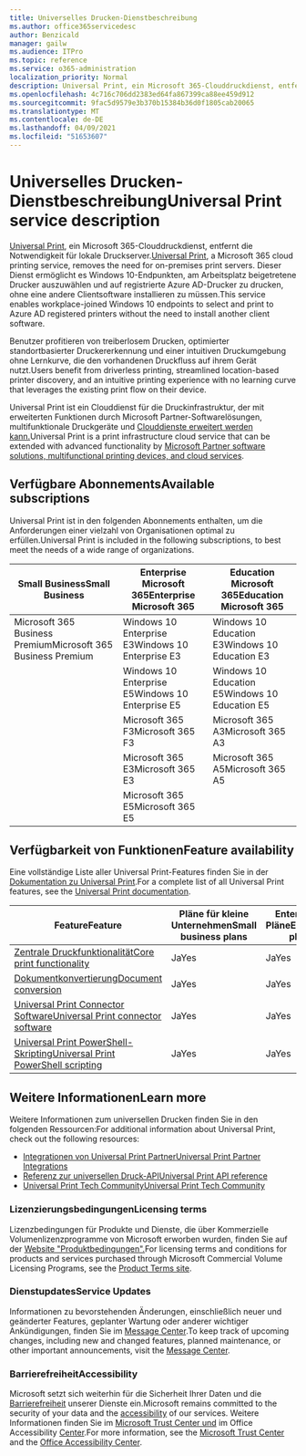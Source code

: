 ```yaml
---
title: Universelles Drucken-Dienstbeschreibung
ms.author: office365servicedesc
author: Benzicald
manager: gailw
ms.audience: ITPro
ms.topic: reference
ms.service: o365-administration
localization_priority: Normal
description: Universal Print, ein Microsoft 365-Clouddruckdienst, entferne die Notwendigkeit für lokale Druckserver.
ms.openlocfilehash: 4c716c706dd2383ed64fa867399ca88ee459d912
ms.sourcegitcommit: 9fac5d9579e3b370b15384b36d0f1805cab20065
ms.translationtype: MT
ms.contentlocale: de-DE
ms.lasthandoff: 04/09/2021
ms.locfileid: "51653607"
---
```

# <a name="universal-print-service-description"></a><span data-ttu-id="4db96-103">Universelles Drucken-Dienstbeschreibung</span><span class="sxs-lookup"><span data-stu-id="4db96-103">Universal Print service description</span></span>

<span data-ttu-id="4db96-104">[Universal Print](https://www.microsoft.com/microsoft-365/windows/universal-print), ein Microsoft 365-Clouddruckdienst, entfernt die Notwendigkeit für lokale Druckserver.</span><span class="sxs-lookup"><span data-stu-id="4db96-104">[Universal Print](https://www.microsoft.com/microsoft-365/windows/universal-print), a Microsoft 365 cloud printing service, removes the need for on-premises print servers.</span></span> <span data-ttu-id="4db96-105">Dieser Dienst ermöglicht es Windows 10-Endpunkten, am Arbeitsplatz beigetretene Drucker auszuwählen und auf registrierte Azure AD-Drucker zu drucken, ohne eine andere Clientsoftware installieren zu müssen.</span><span class="sxs-lookup"><span data-stu-id="4db96-105">This service enables workplace-joined Windows 10 endpoints to select and print to Azure AD registered printers without the need to install another client software.</span></span>

<span data-ttu-id="4db96-106">Benutzer profitieren von treiberlosem Drucken, optimierter standortbasierter Druckererkennung und einer intuitiven Druckumgebung ohne Lernkurve, die den vorhandenen Druckfluss auf ihrem Gerät nutzt.</span><span class="sxs-lookup"><span data-stu-id="4db96-106">Users benefit from driverless printing, streamlined location-based printer discovery, and an intuitive printing experience with no learning curve that leverages the existing print flow on their device.</span></span>

<span data-ttu-id="4db96-107">Universal Print ist ein Clouddienst für die Druckinfrastruktur, der mit erweiterten Funktionen durch Microsoft Partner-Softwarelösungen, multifunktionale Druckgeräte und [Clouddienste erweitert werden kann.](/universal-print/fundamentals/universal-print-partner-integrations)</span><span class="sxs-lookup"><span data-stu-id="4db96-107">Universal Print is a print infrastructure cloud service that can be extended with advanced functionality by [Microsoft Partner software solutions, multifunctional printing devices, and cloud services](/universal-print/fundamentals/universal-print-partner-integrations).</span></span>

## <a name="available-subscriptions"></a><span data-ttu-id="4db96-108">Verfügbare Abonnements</span><span class="sxs-lookup"><span data-stu-id="4db96-108">Available subscriptions</span></span>

<span data-ttu-id="4db96-109">Universal Print ist in den folgenden Abonnements enthalten, um die Anforderungen einer vielzahl von Organisationen optimal zu erfüllen.</span><span class="sxs-lookup"><span data-stu-id="4db96-109">Universal Print is included in the following subscriptions, to best meet the needs of a wide range of organizations.</span></span>

| <span data-ttu-id="4db96-110">Small Business</span><span class="sxs-lookup"><span data-stu-id="4db96-110">Small Business</span></span>                 | <span data-ttu-id="4db96-111">Enterprise Microsoft 365</span><span class="sxs-lookup"><span data-stu-id="4db96-111">Enterprise Microsoft 365</span></span>     | <span data-ttu-id="4db96-112">Education Microsoft 365</span><span class="sxs-lookup"><span data-stu-id="4db96-112">Education Microsoft 365</span></span> |
|--------------------------------|------------------------------|-------------------------|
| <span data-ttu-id="4db96-113">Microsoft 365 Business Premium</span><span class="sxs-lookup"><span data-stu-id="4db96-113">Microsoft 365 Business Premium</span></span> | <span data-ttu-id="4db96-114">Windows 10 Enterprise E3</span><span class="sxs-lookup"><span data-stu-id="4db96-114">Windows 10 Enterprise E3</span></span>     | <span data-ttu-id="4db96-115">Windows 10 Education E3</span><span class="sxs-lookup"><span data-stu-id="4db96-115">Windows 10 Education E3</span></span> |
|                                | <span data-ttu-id="4db96-116">Windows 10 Enterprise E5</span><span class="sxs-lookup"><span data-stu-id="4db96-116">Windows 10 Enterprise E5</span></span>     | <span data-ttu-id="4db96-117">Windows 10 Education E5</span><span class="sxs-lookup"><span data-stu-id="4db96-117">Windows 10 Education E5</span></span> |
|                                | <span data-ttu-id="4db96-118">Microsoft 365 F3</span><span class="sxs-lookup"><span data-stu-id="4db96-118">Microsoft 365 F3</span></span>             | <span data-ttu-id="4db96-119">Microsoft 365 A3</span><span class="sxs-lookup"><span data-stu-id="4db96-119">Microsoft 365 A3</span></span>        |
|                                | <span data-ttu-id="4db96-120">Microsoft 365 E3</span><span class="sxs-lookup"><span data-stu-id="4db96-120">Microsoft 365 E3</span></span>             | <span data-ttu-id="4db96-121">Microsoft 365 A5</span><span class="sxs-lookup"><span data-stu-id="4db96-121">Microsoft 365 A5</span></span>        |
|                                | <span data-ttu-id="4db96-122">Microsoft 365 E5</span><span class="sxs-lookup"><span data-stu-id="4db96-122">Microsoft 365 E5</span></span>             |                         |

## <a name="feature-availability"></a><span data-ttu-id="4db96-123">Verfügbarkeit von Funktionen</span><span class="sxs-lookup"><span data-stu-id="4db96-123">Feature availability</span></span>

<span data-ttu-id="4db96-124">Eine vollständige Liste aller Universal Print-Features finden Sie in der [Dokumentation zu Universal Print](/universal-print/).</span><span class="sxs-lookup"><span data-stu-id="4db96-124">For a complete list of all Universal Print features, see the [Universal Print documentation](/universal-print/).</span></span>

| <span data-ttu-id="4db96-125">Feature</span><span class="sxs-lookup"><span data-stu-id="4db96-125">Feature</span></span>                                  | <span data-ttu-id="4db96-126">Pläne für kleine Unternehmen</span><span class="sxs-lookup"><span data-stu-id="4db96-126">Small business plans</span></span> | <span data-ttu-id="4db96-127">Enterprise-Pläne</span><span class="sxs-lookup"><span data-stu-id="4db96-127">Enterprise plans</span></span> | <span data-ttu-id="4db96-128">Bildungspläne</span><span class="sxs-lookup"><span data-stu-id="4db96-128">Education plans</span></span> |
|------------------------------------------|----------------------|------------------|-----------------|
| [<span data-ttu-id="4db96-129">Zentrale Druckfunktionalität</span><span class="sxs-lookup"><span data-stu-id="4db96-129">Core print functionality</span></span>](/universal-print/)             | <span data-ttu-id="4db96-130">Ja</span><span class="sxs-lookup"><span data-stu-id="4db96-130">Yes</span></span>                  | <span data-ttu-id="4db96-131">Ja</span><span class="sxs-lookup"><span data-stu-id="4db96-131">Yes</span></span>              | <span data-ttu-id="4db96-132">Ja</span><span class="sxs-lookup"><span data-stu-id="4db96-132">Yes</span></span>             |
| [<span data-ttu-id="4db96-133">Dokumentkonvertierung</span><span class="sxs-lookup"><span data-stu-id="4db96-133">Document conversion</span></span>](/universal-print/fundamentals/universal-print-document-conversion)                  | <span data-ttu-id="4db96-134">Ja</span><span class="sxs-lookup"><span data-stu-id="4db96-134">Yes</span></span>                  | <span data-ttu-id="4db96-135">Ja</span><span class="sxs-lookup"><span data-stu-id="4db96-135">Yes</span></span>              | <span data-ttu-id="4db96-136">Ja</span><span class="sxs-lookup"><span data-stu-id="4db96-136">Yes</span></span>             |
| [<span data-ttu-id="4db96-137">Universal Print Connector Software</span><span class="sxs-lookup"><span data-stu-id="4db96-137">Universal Print connector software</span></span>](/universal-print/fundamentals/universal-print-connector-overview)   | <span data-ttu-id="4db96-138">Ja</span><span class="sxs-lookup"><span data-stu-id="4db96-138">Yes</span></span>                  | <span data-ttu-id="4db96-139">Ja</span><span class="sxs-lookup"><span data-stu-id="4db96-139">Yes</span></span>              | <span data-ttu-id="4db96-140">Ja</span><span class="sxs-lookup"><span data-stu-id="4db96-140">Yes</span></span>             |
| [<span data-ttu-id="4db96-141">Universal Print PowerShell-Skripting</span><span class="sxs-lookup"><span data-stu-id="4db96-141">Universal Print PowerShell scripting</span></span>](/universal-print/fundamentals/universal-print-powershell) | <span data-ttu-id="4db96-142">Ja</span><span class="sxs-lookup"><span data-stu-id="4db96-142">Yes</span></span>                  | <span data-ttu-id="4db96-143">Ja</span><span class="sxs-lookup"><span data-stu-id="4db96-143">Yes</span></span>              | <span data-ttu-id="4db96-144">Ja</span><span class="sxs-lookup"><span data-stu-id="4db96-144">Yes</span></span>             |

## <a name="learn-more"></a><span data-ttu-id="4db96-145">Weitere Informationen</span><span class="sxs-lookup"><span data-stu-id="4db96-145">Learn more</span></span>

<span data-ttu-id="4db96-146">Weitere Informationen zum universellen Drucken finden Sie in den folgenden Ressourcen:</span><span class="sxs-lookup"><span data-stu-id="4db96-146">For additional information about Universal Print, check out the following resources:</span></span>

- [<span data-ttu-id="4db96-147">Integrationen von Universal Print Partner</span><span class="sxs-lookup"><span data-stu-id="4db96-147">Universal Print Partner Integrations</span></span>](/universal-print/fundamentals/universal-print-partner-integrations)
- [<span data-ttu-id="4db96-148">Referenz zur universellen Druck-API</span><span class="sxs-lookup"><span data-stu-id="4db96-148">Universal Print API reference</span></span>](/graph/universal-print-concept-overview)
- [<span data-ttu-id="4db96-149">Universal Print Tech Community</span><span class="sxs-lookup"><span data-stu-id="4db96-149">Universal Print Tech Community</span></span>](https://techcommunity.microsoft.com/t5/universal-print/ct-p/UniversalPrint)

### <a name="licensing-terms"></a><span data-ttu-id="4db96-150">Lizenzierungsbedingungen</span><span class="sxs-lookup"><span data-stu-id="4db96-150">Licensing terms</span></span>

<span data-ttu-id="4db96-151">Lizenzbedingungen für Produkte und Dienste, die über Kommerzielle Volumenlizenzprogramme von Microsoft erworben wurden, finden Sie auf der [Website "Produktbedingungen".](https://www.microsoft.com/licensing/terms/)</span><span class="sxs-lookup"><span data-stu-id="4db96-151">For licensing terms and conditions for products and services purchased through Microsoft Commercial Volume Licensing Programs, see the [Product Terms site](https://www.microsoft.com/licensing/terms/).</span></span> 

### <a name="service-updates"></a><span data-ttu-id="4db96-152">Dienstupdates</span><span class="sxs-lookup"><span data-stu-id="4db96-152">Service Updates</span></span>

<span data-ttu-id="4db96-153">Informationen zu bevorstehenden Änderungen, einschließlich neuer und geänderter Features, geplanter Wartung oder anderer wichtiger Ankündigungen, finden Sie im [Message Center](/microsoft-365/admin/manage/message-center).</span><span class="sxs-lookup"><span data-stu-id="4db96-153">To keep track of upcoming changes, including new and changed features, planned maintenance, or other important announcements, visit the [Message Center](/microsoft-365/admin/manage/message-center).</span></span>

### <a name="accessibility"></a><span data-ttu-id="4db96-154">Barrierefreiheit</span><span class="sxs-lookup"><span data-stu-id="4db96-154">Accessibility</span></span>

<span data-ttu-id="4db96-155">Microsoft setzt sich weiterhin für die Sicherheit Ihrer Daten und die [Barrierefreiheit](https://www.microsoft.com/trust-center/compliance/accessibility) unserer Dienste ein.</span><span class="sxs-lookup"><span data-stu-id="4db96-155">Microsoft remains committed to the security of your data and the [accessibility](https://www.microsoft.com/trust-center/compliance/accessibility) of our services.</span></span> <span data-ttu-id="4db96-156">Weitere Informationen finden Sie im [Microsoft Trust Center und](https://www.microsoft.com/trust-center) im Office Accessibility [Center](https://support.microsoft.com/topic/office-accessibility-center-resources-for-people-with-disabilities-ecab0fcf-d143-4fe8-a2ff-6cd596bddc6d).</span><span class="sxs-lookup"><span data-stu-id="4db96-156">For more information, see the [Microsoft Trust Center](https://www.microsoft.com/trust-center) and the [Office Accessibility Center](https://support.microsoft.com/topic/office-accessibility-center-resources-for-people-with-disabilities-ecab0fcf-d143-4fe8-a2ff-6cd596bddc6d).</span></span>